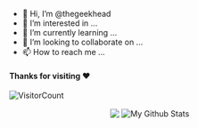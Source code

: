 - 👋 Hi, I’m @thegeekhead
- 👀 I’m interested in ...
- 🌱 I’m currently learning ...
- 💞️ I’m looking to collaborate on ...
- 📫 How to reach me ...

#### Thanks for visiting :heart:
![VisitorCount](https://profile-counter.glitch.me/thegeekhead/count.svg)

<p align="center">
  <img align="center" src="https://github-readme-stats.vercel.app/api/top-langs/?username=thegeekhead&theme=radical" />
<img align="center" src="https://github-readme-stats.vercel.app/api?username=thegeekhead&&show_icons=true&theme=radical" alt="My Github Stats">
</p>

<!---
thegeekhead/thegeekhead is a ✨ special ✨ repository because its `README.md` (this file) appears on your GitHub profile.
You can click the Preview link to take a look at your changes.
--->
